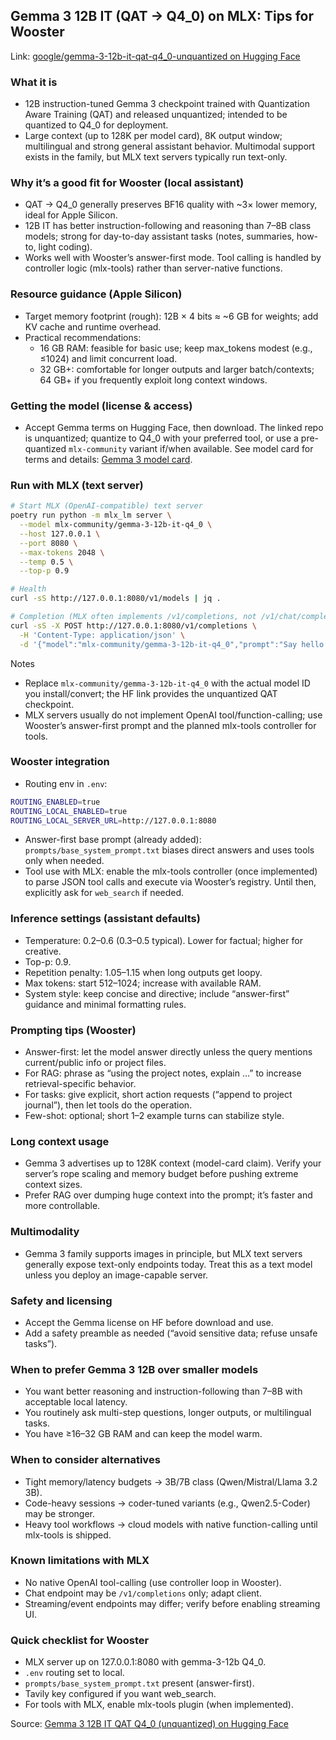 ## Gemma 3 12B IT (QAT → Q4_0) on MLX: Tips for Wooster

Link: [google/gemma-3-12b-it-qat-q4_0-unquantized on Hugging Face](https://huggingface.co/google/gemma-3-12b-it-qat-q4_0-unquantized)

### What it is
- 12B instruction-tuned Gemma 3 checkpoint trained with Quantization Aware Training (QAT) and released unquantized; intended to be quantized to Q4_0 for deployment.
- Large context (up to 128K per model card), 8K output window; multilingual and strong general assistant behavior. Multimodal support exists in the family, but MLX text servers typically run text-only.

### Why it’s a good fit for Wooster (local assistant)
- QAT → Q4_0 generally preserves BF16 quality with ~3× lower memory, ideal for Apple Silicon.
- 12B IT has better instruction-following and reasoning than 7–8B class models; strong for day-to-day assistant tasks (notes, summaries, how-to, light coding).
- Works well with Wooster’s answer-first mode. Tool calling is handled by controller logic (mlx-tools) rather than server-native functions.

### Resource guidance (Apple Silicon)
- Target memory footprint (rough): 12B × 4 bits ≈ ~6 GB for weights; add KV cache and runtime overhead.
- Practical recommendations:
  - 16 GB RAM: feasible for basic use; keep max_tokens modest (e.g., ≤1024) and limit concurrent load.
  - 32 GB+: comfortable for longer outputs and larger batch/contexts; 64 GB+ if you frequently exploit long context windows.

### Getting the model (license & access)
- Accept Gemma terms on Hugging Face, then download. The linked repo is unquantized; quantize to Q4_0 with your preferred tool, or use a pre-quantized `mlx-community` variant if/when available. See model card for terms and details: [Gemma 3 model card](https://huggingface.co/google/gemma-3-12b-it-qat-q4_0-unquantized).

### Run with MLX (text server)
```bash
# Start MLX (OpenAI-compatible) text server
poetry run python -m mlx_lm server \
  --model mlx-community/gemma-3-12b-it-q4_0 \
  --host 127.0.0.1 \
  --port 8080 \
  --max-tokens 2048 \
  --temp 0.5 \
  --top-p 0.9

# Health
curl -sS http://127.0.0.1:8080/v1/models | jq .

# Completion (MLX often implements /v1/completions, not /v1/chat/completions)
curl -sS -X POST http://127.0.0.1:8080/v1/completions \
  -H 'Content-Type: application/json' \
  -d '{"model":"mlx-community/gemma-3-12b-it-q4_0","prompt":"Say hello.","max_tokens":128}' | jq -r '.choices[0].text'
```

Notes
- Replace `mlx-community/gemma-3-12b-it-q4_0` with the actual model ID you install/convert; the HF link provides the unquantized QAT checkpoint.
- MLX servers usually do not implement OpenAI tool/function-calling; use Wooster’s answer-first prompt and the planned mlx-tools controller for tools.

### Wooster integration
- Routing env in `.env`:
```bash
ROUTING_ENABLED=true
ROUTING_LOCAL_ENABLED=true
ROUTING_LOCAL_SERVER_URL=http://127.0.0.1:8080
```
- Answer-first base prompt (already added): `prompts/base_system_prompt.txt` biases direct answers and uses tools only when needed.
- Tool use with MLX: enable the mlx-tools controller (once implemented) to parse JSON tool calls and execute via Wooster’s registry. Until then, explicitly ask for `web_search` if needed.

### Inference settings (assistant defaults)
- Temperature: 0.2–0.6 (0.3–0.5 typical). Lower for factual; higher for creative.
- Top-p: 0.9.
- Repetition penalty: 1.05–1.15 when long outputs get loopy.
- Max tokens: start 512–1024; increase with available RAM.
- System style: keep concise and directive; include “answer-first” guidance and minimal formatting rules.

### Prompting tips (Wooster)
- Answer-first: let the model answer directly unless the query mentions current/public info or project files.
- For RAG: phrase as “using the project notes, explain …” to increase retrieval-specific behavior.
- For tasks: give explicit, short action requests (“append to project journal”), then let tools do the operation.
- Few-shot: optional; short 1–2 example turns can stabilize style.

### Long context usage
- Gemma 3 advertises up to 128K context (model-card claim). Verify your server’s rope scaling and memory budget before pushing extreme context sizes.
- Prefer RAG over dumping huge context into the prompt; it’s faster and more controllable.

### Multimodality
- Gemma 3 family supports images in principle, but MLX text servers generally expose text-only endpoints today. Treat this as a text model unless you deploy an image-capable server.

### Safety and licensing
- Accept the Gemma license on HF before download and use.
- Add a safety preamble as needed (“avoid sensitive data; refuse unsafe tasks”).

### When to prefer Gemma 3 12B over smaller models
- You want better reasoning and instruction-following than 7–8B with acceptable local latency.
- You routinely ask multi-step questions, longer outputs, or multilingual tasks.
- You have ≥16–32 GB RAM and can keep the model warm.

### When to consider alternatives
- Tight memory/latency budgets → 3B/7B class (Qwen/Mistral/Llama 3.2 3B).
- Code-heavy sessions → coder-tuned variants (e.g., Qwen2.5-Coder) may be stronger.
- Heavy tool workflows → cloud models with native function-calling until mlx-tools is shipped.

### Known limitations with MLX
- No native OpenAI tool-calling (use controller loop in Wooster).
- Chat endpoint may be `/v1/completions` only; adapt client.
- Streaming/event endpoints may differ; verify before enabling streaming UI.

### Quick checklist for Wooster
- MLX server up on 127.0.0.1:8080 with gemma-3-12b Q4_0.
- `.env` routing set to local.
- `prompts/base_system_prompt.txt` present (answer-first).
- Tavily key configured if you want web_search.
- For tools with MLX, enable mlx-tools plugin (when implemented).

Source: [Gemma 3 12B IT QAT Q4_0 (unquantized) on Hugging Face](https://huggingface.co/google/gemma-3-12b-it-qat-q4_0-unquantized)


